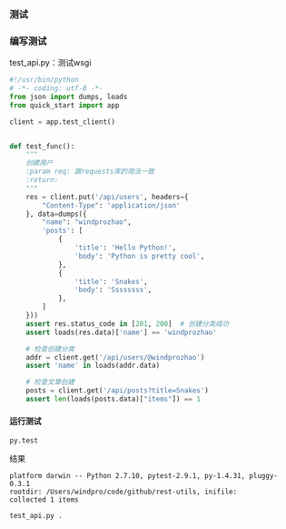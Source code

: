 ### 测试

### 编写测试
test_api.py：测试wsgi
```python
#!/usr/bin/python
# -*- coding: utf-8 -*-
from json import dumps, loads
from quick_start import app

client = app.test_client()


def test_func():
    """
    创建用户
    :param req: 跟requests库的用法一致
    :return:
    """
    res = client.put('/api/users', headers={
        "Content-Type": 'application/json'
    }, data=dumps({
        "name": "windprozhao",
        'posts': [
            {
                'title': 'Hello Python!',
                'body': 'Python is pretty cool',
            },
            {
                'title': 'Snakes',
                'body': 'Ssssssss',
            },
        ]
    }))
    assert res.status_code in [201, 200]  # 创建分类成功
    assert loads(res.data)['name'] == 'windprozhao'

    # 检查创建分类
    addr = client.get('/api/users/@windprozhao')
    assert 'name' in loads(addr.data)

    # 检查文章创建
    posts = client.get('/api/posts?title=Snakes')
    assert len(loads(posts.data)["items"]) == 1
```

#### 运行测试

    py.test

结果

    platform darwin -- Python 2.7.10, pytest-2.9.1, py-1.4.31, pluggy-0.3.1
    rootdir: /Users/windpro/code/github/rest-utils, inifile: 
    collected 1 items 
    
    test_api.py .
